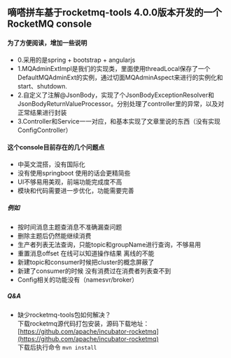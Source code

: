 ## 嘀嗒拼车基于rocketmq-tools 4.0.0版本开发的一个RocketMQ console

#### 为了方便阅读，增加一些说明
* 0.采用的是spring + bootstrap + angularjs
* 1.MQAdminExtImpl是我们的实现类，里面使用threadLocal保存了一个DefaultMQAdminExt的实例，通过切面MQAdminAspect来进行的实例化和start、shutdown.
* 2.自定义了注解@JsonBody，实现了个JsonBodyExceptionResolver和JsonBodyReturnValueProcessor。分别处理了controller里的异常，以及对正常结果进行封装
* 3.Controller和Service一一对应，和基本实现了文章里说的东西（没有实现ConfigController）

#### 这个console目前存在的几个问题点
* 中英文混搭，没有国际化
* 没有使用springboot 使用的话会更精简些
* UI不够易用美观，前端功能完成度不高 
* 模块和代码需要进一步优化，功能需要完善

##### 例如
* 按时间消息主题查消息不准确漏查问题
* 删除主题后仍然能继续消费
* 生产者列表无法查询，只能topic和groupName进行查询，不够易用
* 重置消息offset 在线可以知道操作结果 离线的不能
* 新建topic和consumer时候把cluster的概念屏蔽了
* 新建了consumer的时候 没有消费过在消费者列表查不到
* Config相关的功能没有（namesvr/broker）

##### Q&A
* 缺少rocketmq-tools包如何解决？  
下载rocketmq源代码打包安装，源码下载地址：  
[https://github.com/apache/incubator-rocketmq](https://github.com/apache/incubator-rocketmq)  
下载后执行命令 `mvn install`  

